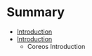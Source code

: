 # Summary

* [Introduction](README.md)
* [Introduction](Introduction/CoreOS.md)
   * Coreos Introduction

